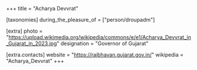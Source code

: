 +++
title = "Acharya Devvrat"

[taxonomies]
during_the_pleasure_of = ["person/droupadm"]

[extra]
photo = "https://upload.wikimedia.org/wikipedia/commons/e/e1/Acharya_Devvrat_in_Gujarat_in_2023.jpg"
designation = "Governor of Gujarat"

[extra.contacts]
website = "https://rajbhavan.gujarat.gov.in/"
wikipedia = "Acharya_Devvrat"
+++